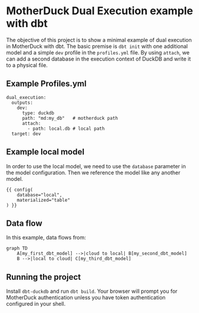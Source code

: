 # MotherDuck Dual Execution example with dbt

The objective of this project is to show a minimal example of dual execution in MotherDuck with dbt. The basic premise is `dbt init` with one additional model and a simple `dev` profile in the `profiles.yml` file. By using `attach`, we can add a second database in the execution context of DuckDB and write it to a physical file.

## Example Profiles.yml

```
dual_execution:
  outputs:
    dev:
      type: duckdb
      path: "md:my_db"   # motherduck path
      attach:
        - path: local.db # local path
  target: dev
```

## Example local model

In order to use the local model, we need to use the `database` parameter in the model configuration. Then we reference the model like any another model.

```
{{ config(
    database="local",
    materialized="table"
) }}
```

## Data flow

In this example, data flows from:

```mermaid
graph TD
    A[my_first_dbt_model] -->|cloud to local| B[my_second_dbt_model]
    B -->|local to cloud| C[my_third_dbt_model]
```

## Running the project

Install `dbt-duckdb` and run `dbt build`. Your browser will prompt you for MotherDuck authentication unless you have token authentication configured in your shell.


